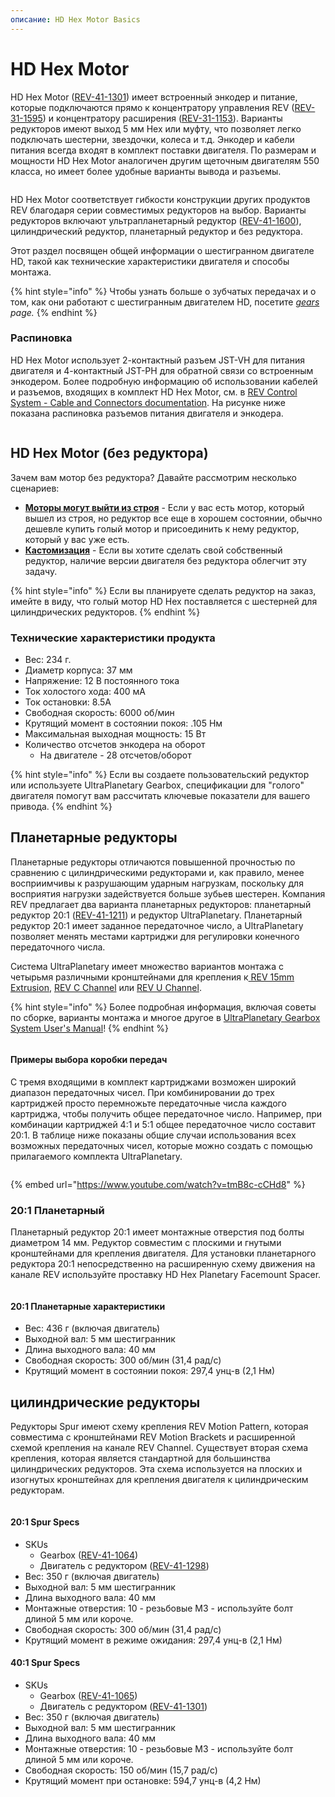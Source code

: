 ```yaml
---
описание: HD Hex Motor Basics
---
```


# HD Hex Motor

HD Hex Motor ([REV-41-1301](https://www.revrobotics.com/rev-41-1301/)) имеет встроенный энкодер и питание, которые подключаются прямо к концентратору управления REV ([REV-31-1595](https://www.revrobotics.com/rev-31-1595/)) и концентратору расширения ([REV-31-1153](https://www.revrobotics.com/rev-31-1153/)). Варианты редукторов имеют выход 5 мм Hex или муфту, что позволяет легко подключать шестерни, звездочки, колеса и т.д. Энкодер и кабели питания всегда входят в комплект поставки двигателя. По размерам и мощности HD Hex Motor аналогичен другим щеточным двигателям 550 класса, но имеет более удобные варианты вывода и разъемы.

<figure><img src="https://2589213514-files.gitbook.io/~/files/v0/b/gitbook-legacy-files/o/assets%2F-M5yw0n8IneF5-9ybLjT%2F-M95GzREAfvShYd-fr7k%2F-M95JnKjgsxv73CPT0aB%2FMini%20Chart%20HD%20Hex.png?alt=media&#x26;token=58f8a82e-21a1-4539-87cf-f253e9357881" alt=""><figcaption></figcaption></figure>

HD Hex Motor соответствует гибкости конструкции других продуктов REV благодаря серии совместимых редукторов на выбор. Варианты редукторов включают ультрапланетарный редуктор ([REV-41-1600](https://www.revrobotics.com/rev-41-1600/)), цилиндрический редуктор, планетарный редуктор и без редуктора.

Этот раздел посвящен общей информации о шестигранном двигателе HD, такой как технические характеристики двигателя и способы монтажа.

{% hint style="info" %}
Чтобы узнать больше о зубчатых передачах и о том, как они работают с шестигранным двигателем HD, посетите [_gears_](broken-reference/) _page._
{% endhint %}

### Распиновка

HD Hex Motor использует 2-контактный разъем JST-VH для питания двигателя и 4-контактный JST-PH для обратной связи со встроенным энкодером. Более подробную информацию об использовании кабелей и разъемов, входящих в комплект HD Hex Motor, см. в [REV Control System - Cable and Connectors documentation](https://docs.revrobotics.com/duo-control/control-system-overview/cables-and-connectors). На рисунке ниже показана распиновка разъемов питания двигателя и энкодера.

<figure><img src="https://2589213514-files.gitbook.io/~/files/v0/b/gitbook-legacy-files/o/assets%2F-M5yw0n8IneF5-9ybLjT%2F-M_M8cPZpdT88Tye8xPn%2F-M_MCcUszaBq8eeo9Rmp%2FHD%20Hex%20Motor_Encoder%20Pinout1_Export.svg?alt=media&#x26;token=b7cf4b6d-d8aa-407c-bf6d-609253e815cf" alt=""><figcaption></figcaption></figure>

## HD Hex Motor (без редуктора)

Зачем вам мотор без редуктора? Давайте рассмотрим несколько сценариев:

* [**Моторы могут выйти из строя**](broken-reference/) - Если у вас есть мотор, который вышел из строя, но редуктор все еще в хорошем состоянии, обычно дешевле купить голый мотор и присоединить к нему редуктор, который у вас уже есть.
* [**Кастомизация**](broken-reference/) - Если вы хотите сделать свой собственный редуктор, наличие версии двигателя без редуктора облегчит эту задачу.

{% hint style="info" %}
Если вы планируете сделать редуктор на заказ, имейте в виду, что голый мотор HD Hex поставляется с шестерней для цилиндрических редукторов.
{% endhint %}

### Технические характеристики продукта

* Вес: 234 г.
* Диаметр корпуса: 37 мм
* Напряжение: 12 В постоянного тока
* Ток холостого хода: 400 мА
* Ток остановки: 8.5A
* Свободная скорость: 6000 об/мин
* Крутящий момент в состоянии покоя: .105 Нм
* Максимальная выходная мощность: 15 Вт
* Количество отсчетов энкодера на оборот
  * На двигателе - 28 отсчетов/оборот

{% hint style="info" %}
Если вы создаете пользовательский редуктор или используете UltraPlanetary Gearbox, спецификации для "голого" двигателя помогут вам рассчитать ключевые показатели для вашего привода.
{% endhint %}

## Планетарные редукторы

Планетарные редукторы отличаются повышенной прочностью по сравнению с цилиндрическими редукторами и, как правило, менее восприимчивы к разрушающим ударным нагрузкам, поскольку для восприятия нагрузки задействуется больше зубьев шестерен. Компания REV предлагает два варианта планетарных редукторов: планетарный редуктор 20:1 ([REV-41-1211](https://www.revrobotics.com/rev-41-1301/)) и редуктор UltraPlanetary. Планетарный редуктор 20:1 имеет заданное передаточное число, а UltraPlanetary позволяет менять местами картриджи для регулировки конечного передаточного числа.

Система UltraPlanetary имеет множество вариантов монтажа с четырьмя различными кронштейнами для крепления к[ REV 15mm Extrusion](https://www.revrobotics.com/ftc/structure/15mm-extrusion/), [REV C Channel](https://www.revrobotics.com/competition/ftc/structure/channel/?sort=featured) или [REV U Channel](https://www.revrobotics.com/competition/ftc/structure/channel/?sort=featured).

{% hint style="info" %}
Более подробная информация, включая советы по сборке, варианты монтажа и многое другое в [UltraPlanetary Gearbox System User's Manual](https://docs.revrobotics.com/ultraplanetary/)!
{% endhint %}

<figure><img src="https://2589213514-files.gitbook.io/~/files/v0/b/gitbook-legacy-files/o/assets%2F-M5yw0n8IneF5-9ybLjT%2F-M95GzREAfvShYd-fr7k%2F-M95HrIOql0y5Mtpa_5D%2Fimage.png?alt=media&#x26;token=6bdf6103-ef95-4b6b-b73c-7f4165cf8e0d" alt=""><figcaption></figcaption></figure>

#### Примеры выбора коробки передач

С тремя входящими в комплект картриджами возможен широкий диапазон передаточных чисел. При комбинировании до трех картриджей просто перемножьте передаточные числа каждого картриджа, чтобы получить общее передаточное число. Например, при комбинации картриджей 4:1 и 5:1 общее передаточное число составит 20:1. В таблице ниже показаны общие случаи использования всех возможных передаточных чисел, которые можно создать с помощью прилагаемого комплекта UltraPlanetary.

<figure><img src="https://2589213514-files.gitbook.io/~/files/v0/b/gitbook-legacy-files/o/assets%2F-M5yw0n8IneF5-9ybLjT%2F-MJXX0TwZHCQtbo5jlvZ%2F-MJXXXABPEZRY9rex8B5%2FGear%20Ratio%20Table.png?alt=media&#x26;token=5a3e4182-9680-486c-997c-4aa653d49817" alt=""><figcaption></figcaption></figure>



{% embed url="https://www.youtube.com/watch?v=tmB8c-cCHd8" %}

### 20:1 Планетарный

Планетарный редуктор 20:1 имеет монтажные отверстия под болты диаметром 14 мм. Редуктор совместим с плоскими и гнутыми кронштейнами для крепления двигателя. Для установки планетарного редуктора 20:1 непосредственно на расширенную схему движения на канале REV используйте проставку HD Hex Planetary Facemount Spacer.

<figure><img src="https://2589213514-files.gitbook.io/~/files/v0/b/gitbook-legacy-files/o/assets%2F-M5yw0n8IneF5-9ybLjT%2F-MC8mVuJSPMzBDzoM-ex%2F-MC8mx1n0nJNcMAHrpn0%2FHD%20Hex%20Motor%20Planetary%20Documentation%20Graphic%20Motor%20Pinout%20GitBook%20Sized-01.png?alt=media&#x26;token=5e6f6dea-afb8-4336-a0f2-2550a731344f" alt=""><figcaption></figcaption></figure>

#### 20:1 Планетарные характеристики

* Вес: 436 г (включая двигатель)
* Выходной вал: 5 мм шестигранник
* Длина выходного вала: 40 мм
* Свободная скорость: 300 об/мин (31,4 рад/с)
* Крутящий момент в состоянии покоя: 297,4 унц-в (2,1 Нм)

## цилиндрические редукторы

Редукторы Spur имеют схему крепления REV Motion Pattern, которая совместима с кронштейнами REV Motion Brackets и расширенной схемой крепления на канале REV Channel. Существует вторая схема крепления, которая является стандартной для большинства цилиндрических редукторов. Эта схема используется на плоских и изогнутых кронштейнах для крепления двигателя к цилиндрическим редукторам.

<figure><img src="https:/2589213514-files.gitbook.%20io/~/files/v0/b/gitbook-legacy-files/o/assets/-M5yw0n8IneF5-9ybLjT/-MBu5Hagb9DD2a2TeOJQ/-MBu5lpsWhnIbueBwrjm/HD%20Hex%20Motor%20Spur%20Documentation%20Graphic%20Motor%20Pinout%20GitBook%20Sized-01.%20png" alt=""><figcaption></figcaption></figure>

#### 20:1 Spur Specs

* SKUs
  * Gearbox ([REV-41-1064](https://www.revrobotics.com/rev-41-1064/))
  * Двигатель с редуктором ([REV-41-1298](https://www.revrobotics.com/rev-41-1301/))
* Вес: 350 г (включая двигатель)
* Выходной вал: 5 мм шестигранник
* Длина выходного вала: 40 мм
* Монтажные отверстия: 10 - резьбовые M3 - используйте болт длиной 5 мм или короче.
* Свободная скорость: 300 об/мин (31,4 рад/с)
* Крутящий момент в режиме ожидания: 297,4 унц-в (2,1 Нм)

#### 40:1 Spur Specs

* SKUs
  * Gearbox ([REV-41-1065](https://www.revrobotics.com/rev-41-1065/))
  * Двигатель с редуктором ([REV-41-1301](https://www.revrobotics.com/rev-41-1301/))
* Вес: 350 г (включая двигатель)
* Выходной вал: 5 мм шестигранник
* Длина выходного вала: 40 мм
* Монтажные отверстия: 10 - резьбовые M3 - используйте болт длиной 5 мм или короче.
* Свободная скорость: 150 об/мин (15,7 рад/с)
* Крутящий момент при остановке: 594,7 унц-в (4,2 Нм)
